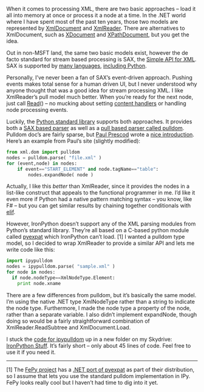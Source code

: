 When it comes to processing XML, there are two basic approaches – load
it all into memory at once or process it a node at a time. In the .NET
world where I have spent most of the past ten years, those two models
are represented by
[XmlDocument](http://msdn.microsoft.com/library/system.xml.xmldocument)
and [XmlReader](http://msdn.microsoft.com/library/system.xml.xmlreader).
There are alternatives to XmlDocument, such as
[XDocument](http://msdn.microsoft.com/library/system.xml.linq.xdocument)
and
[XPathDocument](http://msdn.microsoft.com/library/system.xml.xpath.xpathdocument),
but you get the idea.

Out in non-MSFT land, the same two basic models exist, however the de
facto standard for stream based processing is SAX, the [Simple API for
XML](http://www.saxproject.org/). SAX is supported by [many
languages](http://www.saxproject.org/langs.html), [including
Python](http://www.python.org/doc/current/lib/module-xml.sax.html).

Personally, I’ve never been a fan of SAX’s event-driven approach.
Pushing events makes total sense for a human driven UI, but I never
understood why anyone thought that was a good idea for stream processing
XML. I like XmlReader’s pull model much better. When you’re ready for
the next node, just call
[Read](http://msdn.microsoft.com/library/system.xml.xmlreader.Read)() –
no mucking about setting [content
handlers](http://www.saxproject.org/apidoc/org/xml/sax/ContentHandler.html)
or handling node processing events.

Luckily, the [Python standard
library](http://docs.python.org/lib/lib.html) supports both approaches.
It provides both a [SAX based
parser](http://docs.python.org/lib/module-xml.sax.html) as well as a
[pull based parser called
pulldom](http://docs.python.org/lib/module-xml.dom.pulldom.html).
Pulldom doc’s are fairly sparse, but [Paul
Prescod](http://www.prescod.net/) wrote a [nice
introduction](http://www.prescod.net/python/pulldom.html). Here’s an
example from Paul’s site (slightly modified):

``` python
from xml.dom import pulldom
nodes = pulldom.parse( "file.xml" )  
for (event,node) in nodes:  
    if event=="START_ELEMENT" and node.tagName=="table":  
        nodes.expandNode( node )
```

Actually, I like this *better* than XmlReader, since it provides the
nodes in a list-like construct that appeals to the functional programmer
in me. I’d like it even more if Python had a native pattern matching
syntax – you know, like F\# – but you can get similar results by
chaining together conditionals with
[elif](http://docs.python.org/ref/if.html).

However, IronPython doesn’t support any of the XML parsing modules from
Python’s standard library. They’re all based on a C-based python module
called
[pyexpat](http://docs.python.org/lib/module-xml.parsers.expat.html)
which IronPython can’t load. [1] I wanted a pulldom type model, so I
decided to wrap XmlReader to provide a similar API and lets me write
code like this:

``` python
import ipypulldom  
nodes = ipypulldom.parse( "sample.xml" )
for node in nodes:
  if node.nodeType==XmlNodeType.Element:
    print node.xname
```

There are a few differences from pulldom, but it’s basically the same
model. I’m using the native .NET type XmlNodeType rather than a string
to indicate the node type. Furthermore, I made the node type a property
of the node, rather than a separate variable. I also didn’t implement
expandNode, though doing so would be a fairly straightforward
combination of XmlReader.ReadSubtree and XmlDocument.Load.

I stuck the [code for
ipypulldom](http://cid-0d9bc809858885a4.skydrive.live.com/self.aspx/DevHawk%20Content/IronPython%20Stuff/ipypulldom.py)
up in a new folder on my Skydrive: [IronPython
Stuff](http://cid-0d9bc809858885a4.skydrive.live.com/browse.aspx/DevHawk%20Content/IronPython%20Stuff).
It’s fairly short – only about 45 lines of code. Feel free to use it if
you need it.

------------------------------------------------------------------------

[1] The [FePy project](http://fepy.sourceforge.net/) has a [.NET port of
pyexpat](https://fepy.svn.sourceforge.net/svnroot/fepy/trunk/lib/pyexpat.py)
as part of their distribution, so I assume that lets you use the
standard pulldom implementation in IPy. FePy looks really cool but I
haven’t had time to dig into it yet.
